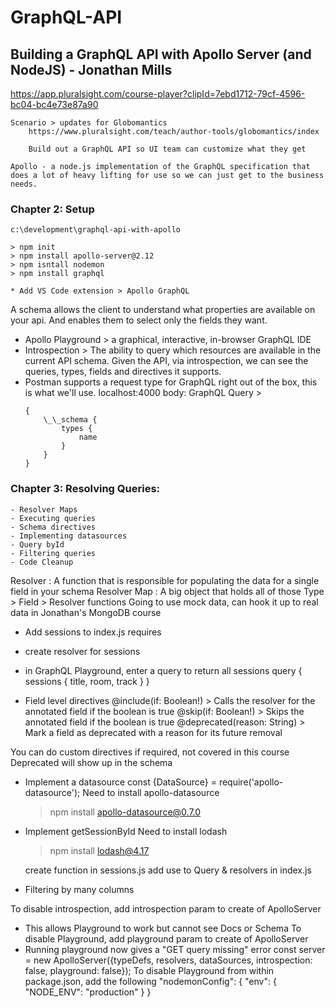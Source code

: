 # GraphQL-API

## Building a GraphQL API with Apollo Server (and NodeJS) - Jonathan Mills

https://app.pluralsight.com/course-player?clipId=7ebd1712-79cf-4596-bc04-bc4e73e87a90

    Scenario > updates for Globomantics
    	https://www.pluralsight.com/teach/author-tools/globomantics/index

    	Build out a GraphQL API so UI team can customize what they get

    Apollo - a node.js implementation of the GraphQL specification that does a lot of heavy lifting for use so we can just get to the business needs.

### Chapter 2: Setup

    c:\development\graphql-api-with-apollo

    > npm init
    > npm install apollo-server@2.12
    > npm isntall nodemon
    > npm install graphql

    * Add VS Code extension > Apollo GraphQL

A schema allows the client to understand what properties are available on your api. And enables them to select only the fields they want.

-   Apollo Playground > a graphical, interactive, in-browser GraphQL IDE
-   Introspection > The ability to query which resources are available in the current API schema. Given the API, via introspection, we can see the queries, types, fields and directives it supports.
-   Postman supports a request type for GraphQL right out of the box, this is what we'll use.
    localhost:4000
    body: GraphQL
    Query >
    ```
    {
        \_\_schema {
            types {
                name
            }
        }
    }
    ```

### Chapter 3: Resolving Queries:

    - Resolver Maps
    - Executing queries
    - Schema directives
    - Implementing datasources
    - Query byId
    - Filtering queries
    - Code Cleanup

Resolver : A function that is responsible for populating the data for a single field in your schema
Resolver Map : A big object that holds all of those Type > Field > Resolver functions
Going to use mock data, can hook it up to real data in Jonathan's MongoDB course

-   Add sessions to index.js requires
-   create resolver for sessions
-   in GraphQL Playground, enter a query to return all sessions
    query {
    sessions {
    title,
    room,
    track
    }
    }

-   Field level directives
    @include(if: Boolean!) > Calls the resolver for the annotated field if the boolean is true
    @skip(if: Boolean!) > Skips the annotated field if the boolean is true
    @deprecated(reason: String) > Mark a field as deprecated with a reason for its future removal

You can do custom directives if required, not covered in this course
Deprecated will show up in the schema

-   Implement a datasource
    const {DataSource} = require('apollo-datasource');
    Need to install apollo-datasource

    > npm install apollo-datasource@0.7.0

-   Implement getSessionById
    Need to install lodash

    > npm install lodash@4.17

    create function in sessions.js
    add use to Query & resolvers in index.js

-   Filtering by many columns

To disable introspection, add introspection param to create of ApolloServer

-   This allows Playground to work but cannot see Docs or Schema
    To disable Playground, add playground param to create of ApolloServer
-   Running playground now gives a "GET query missing" error
    const server = new ApolloServer({typeDefs, resolvers, dataSources, introspection: false, playground: false});
    To disable Playground from within package.json, add the following
    "nodemonConfig": {
    "env": {
    "NODE_ENV": "production"
    }
    }
